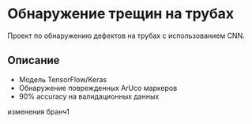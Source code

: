 # Обнаружение трещин на трубах

Проект по обнаружению дефектов на трубах с использованием CNN.

## Описание
- Модель TensorFlow/Keras
- Обнаружение поврежденных ArUco маркеров
- 90% accuracy на валидационных данных

изменения бранч1
